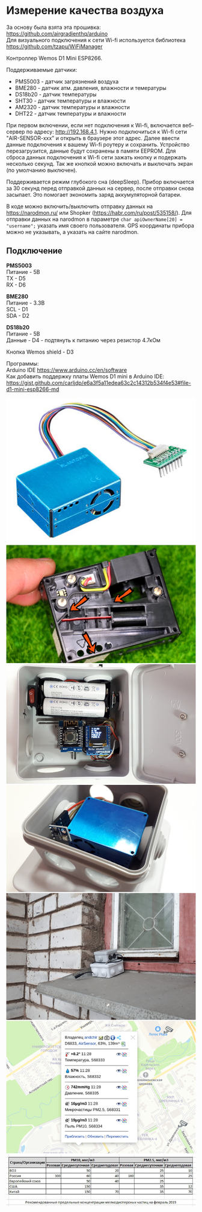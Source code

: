 # Измерение качества воздуха

За основу была взята эта прошивка: https://github.com/airgradienthq/arduino  
Для визуального подключения к сети Wi-fi используется библиотека https://github.com/tzapu/WiFiManager

Контроллер Wemos D1 Mini ESP8266.

Поддерживаемые датчики:
- PMS5003 - датчик загрязнений воздуха
- BME280 - датчик атм. давления, влажности и темературы
- DS18b20 - датчик температуры
- SHT30 - датчик температуры и влажности
- AM2320 - датчик температуры и влажности
- DHT22 - датчик температуры и влажности

При первом включении, если нет подключения к Wi-fi, включается веб-сервер по адресу: http://192.168.4.1. Нужно подключиться к Wi-fi сети "AIR-SENSOR-xxx" и открыть в браузере этот адрес. Далее ввести данные подключения к вашему Wi-fi роутеру и сохранить. Устройство перезагрузится, данные будут сохранены в памяти EEPROM. Для сброса данных подключения к Wi-fi сети зажать кнопку и подержать несколько секунд. Так же кнопкой можно включать и выключать экран (по умолчанию выключен).

Поддерживается режим глубокого сна (deepSleep). Прибор включается за 30 секунд перед отправкой данных на сервер, после отправки снова засыпает. Это помогает экономить заряд аккумуляторной батареи.

В коде можно включить/выключить отправку данных на https://narodmon.ru/ или Shopker (https://habr.com/ru/post/535158/).
Для отправки данных на narodmon в параметре ``char apiOwnerName[20] = "username";`` указать имя своего пользователя. GPS координаты прибора можно не указывать, а указать на сайте narodmon.

## Подключение

**PMS5003**  
Питание - 5В  
TX - D5  
RX - D6  

**BME280**  
Питание - 3.3В  
SCL - D1  
SDA - D2  

**DS18b20**  
Питание - 5В  
Данные - D4 - подтянуть к питанию через резистор 4.7кОм  

Кнопка Wemos shield - D3  

Программы:  
Arduino IDE https://www.arduino.cc/en/software  
Как добавить поддержку платы Wemos D1 mini в Arduino IDE: https://gist.github.com/carljdp/e6a3f5a11edea63c2c14312b534f4e53#file-d1-mini-esp8266-md

![Фото #1](https://github.com/andchir/air-sensor/blob/main/photo/001.jpg?raw=true "Фото #1")
![Фото #1](https://github.com/andchir/air-sensor/blob/main/photo/005.jpg?raw=true "Фото #5")
![Фото #2](https://github.com/andchir/air-sensor/blob/main/photo/002.jpg?raw=true "Фото #2")
![Фото #3](https://github.com/andchir/air-sensor/blob/main/photo/003.jpg?raw=true "Фото #3")
![Фото #4](https://github.com/andchir/air-sensor/blob/main/photo/004.jpg?raw=true "Фото #4")
![Фото #5](https://github.com/andchir/air-sensor/blob/main/photo/006.png?raw=true "Фото #5")
![Фото #6 - ПДК](https://github.com/andchir/air-sensor/blob/main/photo/pm_pdk.jpg?raw=true "Фото #6 - ПДК")

